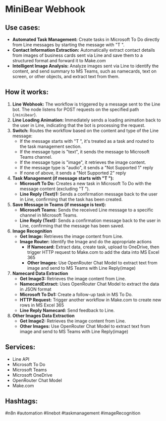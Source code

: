 # MiniBear Webhook

## Use cases:

- **Automated Task Management:** Create tasks in Microsoft To Do directly from Line messages by starting the message with "T ".
- **Contact Information Extraction:** Automatically extract contact details from images of business cards sent via Line and save them to a structured format and forward it to Make.com
- **Intelligent Image Analysis:** Analyze images sent via Line to identify the content, and send summary to MS Teams, such as namecards, text on screen, or other objects, and extract text from them.

## How it works:

1.  **Line Webhook:** The workflow is triggered by a message sent to the Line bot. The node listens for POST requests on the specified path (`/minibear`).
2.  **Line Loading Animation:** Immediately sends a loading animation back to the user in Line, indicating that the bot is processing the request.
3.  **Switch:** Routes the workflow based on the content and type of the Line message:
    *   If the message starts with "T ", it's treated as a task and routed to the task management section.
    *   If the message type is "text", it sends the message to Microsoft Teams channel.
    *   If the message type is "image", it retrieves the image content.
    *   If the message type is "audio", it sends a "Not Supported 1" reply
    *   If none of above, it sends a "Not Supported 2" reply
4.  **Task Management (if message starts with "T "):**
    *   **Microsoft To Do:** Creates a new task in Microsoft To Do with the message content (excluding "T ").
    *   **Line Reply (Text)1:** Sends a confirmation message back to the user in Line, confirming that the task has been created.
5.  **Save Message in Teams (if message is text):**
    *   **Microsoft Teams:** Sends the received Line message to a specific channel in Microsoft Teams.
    *   **Line Reply (Text):** Sends a confirmation message back to the user in Line, confirming that the message has been saved.
6.  **Image Recognition**
    *   **Get Image:** Retrieves the image content from Line.
    *   **Image Router:** Identify the Image and do the appropriate actions
        *   **If Namecard:** Extract data, create task, upload to OneDrive, then trigger HTTP request to Make.com to add the data into MS Excel 365
        *   **Other Images:** Use OpenRouter Chat Model to extract text from image and send to MS Teams with Line Reply(image)
7.  **Namecard Data Extraction**
    *   **Get Image3:** Retrieves the image content from Line.
    *   **NamecardExtract:** Uses OpenRouter Chat Model to extract the data in JSON format
    *   **Microsoft To Do1:** Create a follow-up task in MS To Do.
    *   **HTTP Request:** Trigger another workflow in Make.com to create new rows in MS Excel 365
    *   **Line Reply Namecard:** Send feedback to Line.
8. **Other Images Data Extraction**
    * **Get Image2:** Retrieves the image content from Line.
    * **Other Images:** Use OpenRouter Chat Model to extract text from image and send to MS Teams with Line Reply(image)

## Services:

-   Line API
-   Microsoft To Do
-   Microsoft Teams
-   Microsoft OneDrive
-   OpenRouter Chat Model
-   Make.com

## Hashtags:

#n8n #automation #linebot #taskmanagement #imageRecognition

